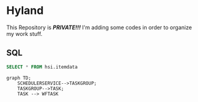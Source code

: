 # Hyland
This Repository is _**PRIVATE!!!**_
I'm adding some codes in order to organize my work stuff.

## SQL
```sql
SELECT * FROM hsi.itemdata

```

```mermaid
graph TD;
    SCHEDULERSERVICE-->TASKGROUP;
    TASKGROUP-->TASK;
    TASK --> WFTASK
```
